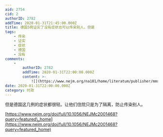 ```yaml
---
aid: 2754
cid: 2
authorID: 2782
addTime: 2020-01-31T21:45:00.000Z
title: 德国5例证实了没有症状也可以传染别人，但是
tags:
    - 传染
    - 证实
    - 症状
    - 德国
    - 没有
comments:
    -
        authorID: 2782
        addTime: 2020-01-31T22:00:00.000Z
        content: >-
            ![](https://www.nejm.org/na101/home/literatum/publisher/mms/journals/content/nejm/0/nejm.ahead-of-print/nejmc2001468/20200130/images/img_xlarge/nejmc2001468_f1.jpeg)
date: 2020-01-31T22:00:00.000Z
category: 时政
---
```


但是德国这几例的症状都很轻。让他们住院只是为了隔离，防止传染别人。

[https://www.nejm.org/doi/full/10.1056/NEJMc2001468?query=featured\_home](https://www.nejm.org/doi/full/10.1056/NEJMc2001468?query=featured_home)
